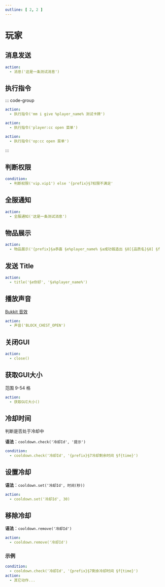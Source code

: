 ```yaml
---
outline: [ 2, 2 ]
---
```


# 玩家

## 消息发送

```yaml
action:
  - 消息('这是一条测试消息')
```

## 执行指令

::: code-group

```yaml [后台执行]
action:
  - 执行指令('mm i give %player_name% 测试卡牌')
```

```yaml [玩家执行]
action:
  - 执行指令('player:cc open 菜单')
```

```yaml [OP执行]
action:
  - 执行指令('op:cc open 菜单')
```

:::

## 判断权限

```yaml
condition:
  - 判断权限('vip.vip1') else '{prefix}§7权限不满足'
```

## 全服通知

```yaml
action:
  - 全服通知('这是一条测试消息')
```

## 物品展示

```yaml
action:
  - 物品展示('{prefix}§a恭喜 §e%player_name% §a成功锻造出 §8[{品质名}§8] §f- §8[${item.getName()}§8]' )
```

## 发送 Title

```yaml
action:
  - title('§e你好', '§a%player_name%')
```

## 播放声音

[Bukkit 音效](https://hub.spigotmc.org/javadocs/spigot/org/bukkit/Sound.html)

```yaml
action:
  - 声音('BLOCK_CHEST_OPEN')
```

## 关闭GUI

```yaml
action:
  - close()
```

## 获取GUI大小

范围 9-54 格

```yaml
action:
  - 获取GUI大小()
```

## 冷却时间

判断是否处于冷却中

**语法**：`cooldown.check('冷却Id', '提示')`

```yaml
condition:
  - cooldown.check('冷却Id', '{prefix}§7冷却剩余时间 §f{time}')
```

## 设置冷却

**语法**：`cooldown.set('冷却Id', 时间(秒))`

```yaml
action:
  - cooldown.set('冷却Id', 30)
```

## 移除冷却

**语法**：`cooldown.remove('冷却Id')`

```yaml
action:
  - cooldown.remove('冷却Id')
```

### 示例

```yaml
condition:
  - cooldown.check('冷却Id', '{prefix}§7剩余冷却时间 §f{time}')
action:
  - 其它动作...
```
